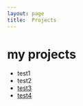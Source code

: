 ```yaml
---
layout:	page
title:	Projects
---
```


# my projects

- test1
- test2
- [test3](sh/a.sh)
- [test4](sh/index.md)

